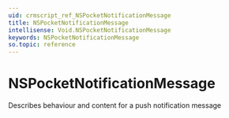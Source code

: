 ```yaml
---
uid: crmscript_ref_NSPocketNotificationMessage
title: NSPocketNotificationMessage
intellisense: Void.NSPocketNotificationMessage
keywords: NSPocketNotificationMessage
so.topic: reference
---
```


# NSPocketNotificationMessage

Describes behaviour and content for a push notification message
